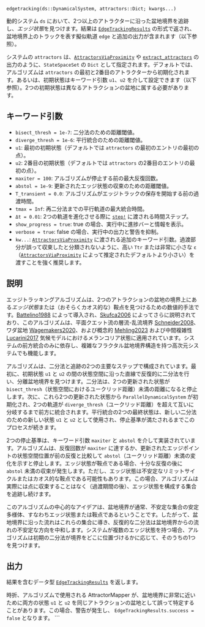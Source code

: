 ```
edgetracking(ds::DynamicalSystem, attractors::Dict; kwargs...)
```

動的システム `ds` において、2つ以上のアトラクターに沿った盆地境界を追跡し、*エッジ状態*を見つけます。結果は [`EdgeTrackingResults`](@ref) の形式で返され、盆地境界上のトラックを表す擬似軌道 `edge` と追加の出力が含まれます（以下参照）。

システムの `attractors` は、[`AttractorsViaProximity`](@ref) や [`extract_attractors`](@ref) の出力のように、`StateSpaceSet` の `Dict` として指定されます。デフォルトでは、アルゴリズムは `attractors` の最初と2番目のアトラクターから初期化されます。あるいは、初期状態はキーワード引数 `u1`、`u2` を介して設定できます（以下参照）。2つの初期状態は異なるアトラクションの盆地に属する必要があります。

## キーワード引数

  * `bisect_thresh = 1e-7`: 二分法のための距離閾値。
  * `diverge_thresh = 1e-6`: 平行統合のための距離閾値。
  * `u1`: 最初の初期状態（デフォルトでは `attractors` の最初のエントリの最初の点）。
  * `u2`: 2番目の初期状態（デフォルトでは `attractors` の2番目のエントリの最初の点）。
  * `maxiter = 100`: アルゴリズムが停止する前の最大反復回数。
  * `abstol = 1e-9`: 更新されたエッジ状態の収束のための距離閾値。
  * `T_transient = 0.0`: アルゴリズムがエッジトラックの保存を開始する前の過渡時間。
  * `tmax = Inf`: 再二分法までの平行軌道の最大統合時間。
  * `Δt = 0.01`: 2つの軌道を進化させる際に [`step!`](@ref) に渡される時間ステップ。
  * `show_progress = true`: true の場合、実行中に進捗バーと情報を表示。
  * `verbose = true`: false の場合、実行中の出力と警告を抑制。
  * `kw...`: [`AttractorsViaProximity`](@ref) に渡される追加のキーワード引数。過渡部分が誤って収束したと分類されないように、高い `Ttr` または非常に小さな `ε`（[`AttractorsViaProximity`](@ref) によって推定されたデフォルトより小さい）を渡すことを強く推奨します。

## 説明

エッジトラッキングアルゴリズムは、2つのアトラクションの盆地の境界上にある*エッジ状態*または（おそらくカオス的な）鞍点を見つけるための数値的手法です。[Battelino1988](@cite) によって導入され、[Skufca2006](@cite) によってさらに説明されており、このアルゴリズムは、平面クエット流の層流-乱流境界 [Schneider2008](@cite)、ワダ盆地 [Wagemakers2020](@cite)、および概念的 [Mehling2023](@cite) および中間複雑性 [Lucarini2017](@cite) 気候モデルにおけるメランコリア状態に適用されています。システムの前方統合のみに依存し、複雑なフラクタル盆地境界構造を持つ高次元システムでも機能します。

アルゴリズムは、二分法と追跡の2つの主要なステップで構成されています。最初に、初期状態 `u1` と `u2` の間の状態空間に沿った直線で反復的に二分法を行い、分離盆地境界を見つけます。二分法は、2つの更新された状態が `bisect_thresh`（状態空間におけるユークリッド距離）未満の距離になると停止します。次に、これら2つの更新された状態から `ParallelDynamicalSystem` が初期化され、2つの軌道が `diverge_thresh`（ユークリッド距離）を超えて互いに分岐するまで前方に統合されます。平行統合の2つの最終状態は、新しい二分法のための新しい状態 `u1` と `u2` として使用され、停止基準が満たされるまでこのプロセスが続きます。

2つの停止基準は、キーワード引数 `maxiter` と `abstol` を介して実装されています。アルゴリズムは、反復回数が `maxiter` に達するか、更新されたエッジポイントの状態空間位置が前の反復と比較して `abstol`（ユークリッド距離）未満の変化を示すと停止します。エッジ状態が鞍点である場合、十分な反復の後に `abstol` 未満の収束が発生します。ただし、エッジ状態は不安定なリミットサイクルまたはカオス的な鞍点である可能性もあります。この場合、アルゴリズムは実際には点に収束することはなく（過渡期間の後）、エッジ状態を構成する集合を追跡し続けます。

このアルゴリズムの中心的なアイデアは、盆地境界が通常、不安定な集合の安定多様体、すなわちエッジ状態または鞍点であるということです。したがって、盆地境界に沿った流れはこれらの集合に導き、反復的な二分法は盆地境界からの流れの不安定な方向を中和します。システムが複数のエッジ状態を持つ場合、アルゴリズムは初期の二分法が境界をどこに位置づけるかに応じて、そのうちの1つを見つけます。

## 出力

結果を含むデータ型 [`EdgeTrackingResults`](@ref) を返します。

時折、アルゴリズムで使用される AttractorMapper が、盆地境界に非常に近いために両方の状態 `u1` と `u2` を同じアトラクションの盆地として誤って特定することがあります。この場合、警告が発生し、 `EdgeTrackingResults.success = false` となります。 ```
